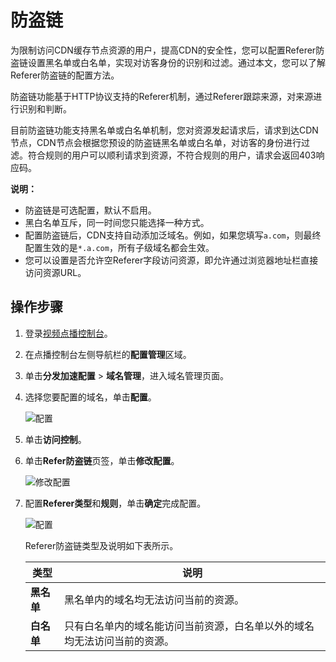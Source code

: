 # 防盗链

为限制访问CDN缓存节点资源的用户，提高CDN的安全性，您可以配置Referer防盗链设置黑名单或白名单，实现对访客身份的识别和过滤。通过本文，您可以了解Referer防盗链的配置方法。

防盗链功能基于HTTP协议支持的Referer机制，通过Referer跟踪来源，对来源进行识别和判断。

目前防盗链功能支持黑名单或白名单机制，您对资源发起请求后，请求到达CDN节点，CDN节点会根据您预设的防盗链黑名单或白名单，对访客的身份进行过滤。符合规则的用户可以顺利请求到资源，不符合规则的用户，请求会返回403响应码。

**说明：**

-   防盗链是可选配置，默认不启用。
-   黑白名单互斥，同一时间您只能选择一种方式。
-   配置防盗链后，CDN支持自动添加泛域名。例如，如果您填写`a.com`，则最终配置生效的是`*.a.com`，所有子级域名都会生效。
-   您可以设置是否允许空Referer字段访问资源，即允许通过浏览器地址栏直接访问资源URL。

## 操作步骤

1.  登录[视频点播控制台](https://vod.console.aliyun.com/)。

2.  在点播控制台左侧导航栏的**配置管理**区域。

3.  单击**分发加速配置** \> **域名管理**，进入域名管理页面。

4.  选择您要配置的域名，单击**配置**。

    ![配置](https://static-aliyun-doc.oss-accelerate.aliyuncs.com/assets/img/zh-CN/1277415061/p180549.png)

5.  单击**访问控制**。

6.  单击**Refer防盗链**页签，单击**修改配置**。

    ![修改配置](https://static-aliyun-doc.oss-accelerate.aliyuncs.com/assets/img/zh-CN/0438415061/p181673.png)

7.  配置**Referer类型**和**规则**，单击**确定**完成配置。

    ![配置](https://static-aliyun-doc.oss-accelerate.aliyuncs.com/assets/img/zh-CN/0438415061/p181675.png)

    Referer防盗链类型及说明如下表所示。

    |类型|说明|
    |--|--|
    |**黑名单**|黑名单内的域名均无法访问当前的资源。|
    |**白名单**|只有白名单内的域名能访问当前资源，白名单以外的域名均无法访问当前的资源。|


